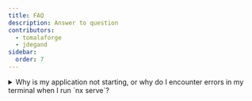 ```yaml
---
title: FAQ
description: Answer to question
contributors:
  - tomalaforge
  - jdegand
sidebar:
  order: 7
---
```


<details>
  <summary>Why is my application not starting, or why do I encounter errors in my terminal when I run `nx serve`?</summary>
  
  Most of the time, this issue arises because your node_modules are outdated, and you need to update them by running `npm ci`.  You might need to run `npm i` first if `npm ci` fails.

If the installation process fails, you can resolve it by deleting your node_modules folder using the command `rm -rf node_modules` or `npx npkill` and then re-running `npm ci`.

If the problem persists, please report the issue [here](https://github.com/tomalaforge/angular-challenges/issues/new).

</details>

